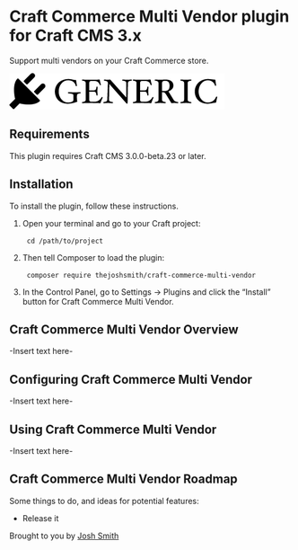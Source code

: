 # Craft Commerce Multi Vendor plugin for Craft CMS 3.x

Support multi vendors on your Craft Commerce store.

![Screenshot](resources/img/plugin-logo.png)

## Requirements

This plugin requires Craft CMS 3.0.0-beta.23 or later.

## Installation

To install the plugin, follow these instructions.

1. Open your terminal and go to your Craft project:

        cd /path/to/project

2. Then tell Composer to load the plugin:

        composer require thejoshsmith/craft-commerce-multi-vendor

3. In the Control Panel, go to Settings → Plugins and click the “Install” button for Craft Commerce Multi Vendor.

## Craft Commerce Multi Vendor Overview

-Insert text here-

## Configuring Craft Commerce Multi Vendor

-Insert text here-

## Using Craft Commerce Multi Vendor

-Insert text here-

## Craft Commerce Multi Vendor Roadmap

Some things to do, and ideas for potential features:

* Release it

Brought to you by [Josh Smith](https://www.joshsmith.dev)
